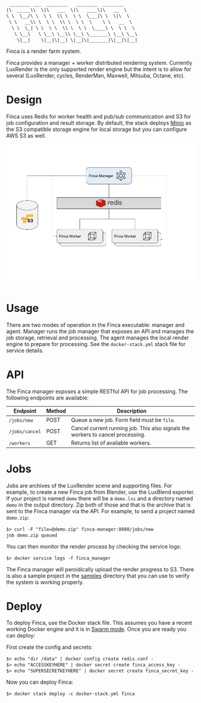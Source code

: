```
 ________ ___  ________   ________  ________
|\  _____\\  \|\   ___  \|\   ____\|\   __  \
\ \  \__/\ \  \ \  \\ \  \ \  \___|\ \  \|\  \
 \ \   __\\ \  \ \  \\ \  \ \  \    \ \   __  \
  \ \  \_| \ \  \ \  \\ \  \ \  \____\ \  \ \  \
   \ \__\   \ \__\ \__\\ \__\ \_______\ \__\ \__\
    \|__|    \|__|\|__| \|__|\|_______|\|__|\|__|

```

Finca is a render farm system.

Finca provides a manager + worker distributed rendering system.  Currently
LuxRender is the only supported render engine but the intent is to allow
for several (LuxRender, cycles, RenderMan, Maxwell, Mitsuba, Octane, etc).

# Design
Finca uses Redis for worker health and pub/sub communication and S3 for job
configuration and result storage.  By default, the stack deploys [Minio](https://www.minio.io/)
as the S3 compatible storage engine for local storage but you can configure
AWS S3 as well.

![Application Design](./docs/design.png)

# Usage
There are two modes of operation in the Finca executable: manager and agent.  Manager
runs the job manager that exposes an API and manages the job storage, retrieval and
processing.  The agent manages the local render engine to prepare for processing.
See the `docker-stack.yml` stack file for service details.

# API
The Finca manager exposes a simple RESTful API for job processing.  The following
endpoints are available:

| Endpoint | Method | Description |
|----------|--------|-------------|
| `/jobs/new` | POST | Queue a new job.  Form field must be `file`. |
| `/jobs/cancel` | POST | Cancel current running job.  This also signals the workers to cancel processing. |
| `/workers` | GET | Returns list of available workers. |

# Jobs
Jobs are archives of the LuxRender scene and supporting files.  For example, to create a new
Finca job from Blender, use the LuxBlend exporter.  If your project is named `demo` there will
be a `demo.lxs` and a directory named `demo` in the output directory.  Zip both of those and
that is the archive that is sent to the Finca manager via the API.  For example, to send
a project named `demo.zip`:

```
$> curl -F "file=@demo.zip" finca-manager:8080/jobs/new
job demo.zip queued
```

You can then monitor the render process by checking the service logs:

```
$> docker service logs -f finca_manager
```

The Finca manager will peroidically upload the render progress to S3.  There is also
a sample project in the [samples](./docs/samples/) directory that you can use to
verify the system is working properly.

# Deploy
To deploy Finca, use the Docker stack file.  This assumes you have a recent working Docker engine
and it is in [Swarm mode](https://docs.docker.com/engine/swarm/).  Once you are ready you
can deploy:

First create the config and secrets:

```
$> echo "dir /data" | docker config create redis.conf -
$> echo "ACCESSKEYHERE" | docker secret create finca_access_key -
$> echo "SUPERSECRETKEYHERE" | docker secret create finca_secret_key -
```

Now you can deploy Finca:

```
$> docker stack deploy -c docker-stack.yml finca

```

